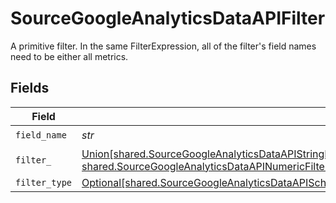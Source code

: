 # SourceGoogleAnalyticsDataAPIFilter

A primitive filter. In the same FilterExpression, all of the filter's field names need to be either all metrics.


## Fields

| Field                                                                                                                                                                                                                                                                                             | Type                                                                                                                                                                                                                                                                                              | Required                                                                                                                                                                                                                                                                                          | Description                                                                                                                                                                                                                                                                                       |
| ------------------------------------------------------------------------------------------------------------------------------------------------------------------------------------------------------------------------------------------------------------------------------------------------- | ------------------------------------------------------------------------------------------------------------------------------------------------------------------------------------------------------------------------------------------------------------------------------------------------- | ------------------------------------------------------------------------------------------------------------------------------------------------------------------------------------------------------------------------------------------------------------------------------------------------- | ------------------------------------------------------------------------------------------------------------------------------------------------------------------------------------------------------------------------------------------------------------------------------------------------- |
| `field_name`                                                                                                                                                                                                                                                                                      | *str*                                                                                                                                                                                                                                                                                             | :heavy_check_mark:                                                                                                                                                                                                                                                                                | N/A                                                                                                                                                                                                                                                                                               |
| `filter_`                                                                                                                                                                                                                                                                                         | [Union[shared.SourceGoogleAnalyticsDataAPIStringFilter, shared.SourceGoogleAnalyticsDataAPIInListFilter, shared.SourceGoogleAnalyticsDataAPINumericFilter, shared.SourceGoogleAnalyticsDataAPIBetweenFilter]](../../models/shared/sourcegoogleanalyticsdataapischemascustomreportsarrayfilter.md) | :heavy_check_mark:                                                                                                                                                                                                                                                                                | N/A                                                                                                                                                                                                                                                                                               |
| `filter_type`                                                                                                                                                                                                                                                                                     | [Optional[shared.SourceGoogleAnalyticsDataAPISchemasCustomReportsArrayMetricFilterMetricsFilter4FilterType]](../../models/shared/sourcegoogleanalyticsdataapischemascustomreportsarraymetricfiltermetricsfilter4filtertype.md)                                                                    | :heavy_minus_sign:                                                                                                                                                                                                                                                                                | N/A                                                                                                                                                                                                                                                                                               |